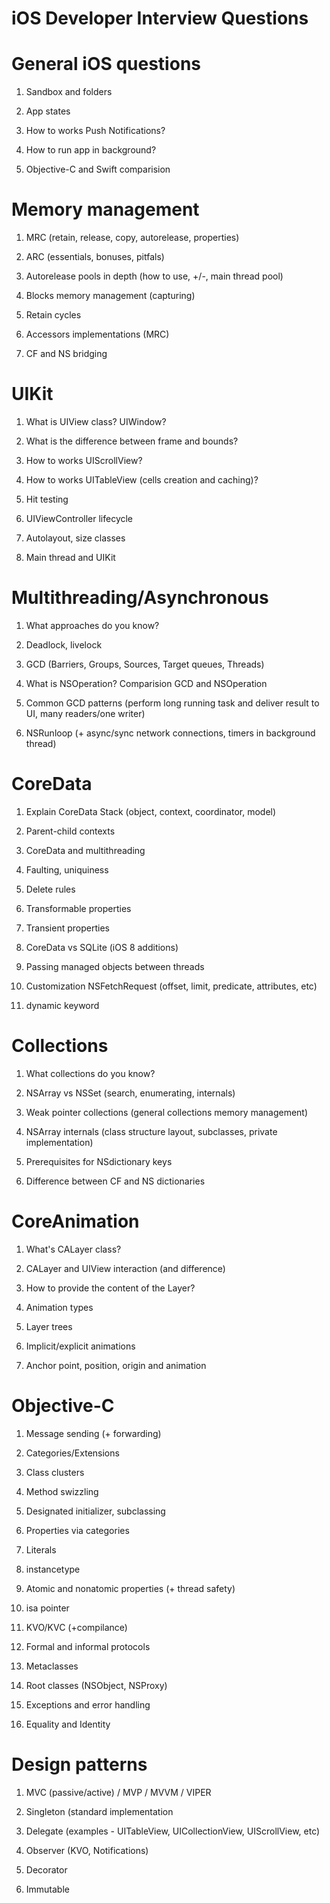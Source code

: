 # iOS Developer Interview Questions

# General iOS questions

1) Sandbox and folders

2) App states

3) How to works Push Notifications?

4) How to run app in background?

5) Objective-C and Swift comparision


# Memory management

1) MRC (retain, release, copy, autorelease, properties)

2) ARC (essentials, bonuses, pitfals)

3) Autorelease pools in depth (how to use, +/-, main thread pool)

4) Blocks memory management (capturing)

5) Retain cycles

6) Accessors implementations (MRC)

7) CF and NS bridging


# UIKit

1) What is UIView class? UIWindow?

2) What is the difference between frame and bounds?

3) How to works UIScrollView?

4) How to works UITableView (cells creation and caching)?

5) Hit testing

6) UIViewController lifecycle

7) Autolayout, size classes

8) Main thread and UIKit


# Multithreading/Asynchronous 

1) What approaches do you know?

2) Deadlock, livelock

3) GCD (Barriers, Groups, Sources, Target queues, Threads)

4) What is NSOperation? Comparision GCD and NSOperation

5) Common GCD patterns (perform long running task and deliver result to UI, many readers/one writer)

6) NSRunloop (+ async/sync network connections, timers in background thread)


# CoreData

1) Explain CoreData Stack (object, context, coordinator, model)

2) Parent-child contexts

3) CoreData and multithreading

4) Faulting, uniquiness 

5) Delete rules

6) Transformable properties

7) Transient properties

8) CoreData vs SQLite (iOS 8 additions)

9) Passing managed objects between threads

10) Customization NSFetchRequest (offset, limit, predicate, attributes, etc)

11) dynamic keyword


# Collections

1) What collections do you know?

2) NSArray vs NSSet (search, enumerating, internals)

3) Weak pointer collections (general collections memory management)

4) NSArray internals (class structure layout, subclasses, private implementation)

5) Prerequisites for NSdictionary keys

6) Difference between CF and NS dictionaries 


# CoreAnimation

1) What's CALayer class?

2) CALayer and UIView interaction (and difference)

3) How to provide the content of the Layer?

4) Animation types

5) Layer trees

6) Implicit/explicit animations

7) Anchor point, position, origin and animation


# Objective-C

1) Message sending (+ forwarding)

2) Categories/Extensions

3) Class clusters

4) Method swizzling

5) Designated initializer, subclassing

6) Properties via categories

7) Literals

8) instancetype

9) Atomic and nonatomic properties (+ thread safety)

10) isa pointer

11) KVO/KVC (+compilance)

12) Formal and informal protocols

13) Metaclasses

14) Root classes (NSObject, NSProxy)

15) Exceptions and error handling

16) Equality and Identity


# Design patterns

1) MVC (passive/active) / MVP / MVVM / VIPER

2) Singleton (standard implementation

3) Delegate (examples - UITableView, UICollectionView, UIScrollView, etc)

4) Observer (KVO, Notifications)

5) Decorator

6) Immutable


